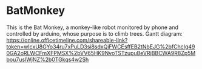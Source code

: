 # BatMonkey
This is the Bat Monkey, a monkey-like robot monitored by phone and controlled by arduino, whose purpose is to climb trees.
 Gantt diagram: https://online.officetimeline.com/shareable-link?token=wIcxU8GYo34ru7xPuLD3si8sdxQiFWCEsffEB2tNbEJG%2bfChcIg490GA2oRLWCFmXFPMSX%2bVV65HK9NvoTSTzupuBeVRjBBCWA9R8Zp5Mbou7uslWjNZ%2b0TGkqs4w2Sh
 
